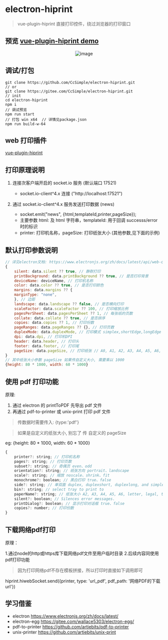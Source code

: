 # electron-hiprint

> vue-plugin-hiprint 直接打印控件，绕过浏览器的打印窗口

## 预览 <a href="https://ccsimple.gitee.io/vue-plugin-hiprint/">vue-plugin-hiprint demo</a>

<div align="center">

![image](./res/tool.jpeg)

</div>

## 调试/打包

```console
git clone https://github.com/CcSimple/electron-hiprint.git
// or
git clone https://gitee.com/CcSimple/electron-hiprint.git
// init
cd electron-hiprint
npm i
// 调试预览
npm run start
// 打包 win x64  // 详情见package.json
npm run build-w-64
```

## web 打印插件

[vue-plugin-hiprint](https://github.com/CcSimple/vue-plugin-hiprint.git)

## 打印原理说明

1. 连接次客户端开启的 socket.io 服务 (默认端口 17521)

   - socket.io-client^4.x 连接 ("http://localhost:17521")

2. 通过 socket.io-client^4.x 服务发送打印数据 (news)

   - socket.emit("news", {html,templateId,printer,pageSize});
   - 主要参数 html: 及 html 字符串，templateId: 用于回调 successs/error 时的标识
   - printer: 打印机名称，pageSize: 打印纸张大小 (其他参数,见下面的示例)

## 默认打印参数说明

```js
// 详见electron文档: https://www.electronjs.org/zh/docs/latest/api/web-contents
{
    silent: data.silent ?? true, // 静默打印
    printBackground: data.printBackground ?? true, // 是否打印背景
    deviceName: deviceName, // 打印机名称
    color: data.color ?? true, // 是否打印颜色
    margins: data.margins ?? {
    marginType: "none",
    }, // 边距
    landscape: data.landscape ?? false, // 是否横向打印
    scaleFactor: data.scaleFactor ?? 100, // 打印缩放比例
    pagesPerSheet: data.pagesPerSheet ?? 1, // 每张纸的页数
    collate: data.collate ?? true, // 是否排序
    copies: data.copies ?? 1, // 打印份数
    pageRanges: data.pageRanges ?? {}, // 打印页数
    duplexMode: data.duplexMode, // 打印模式 simplex,shortEdge,longEdge
    dpi: data.dpi, // 打印机DPI
    header: data.header, // 打印头
    footer: data.footer, // 打印尾
    pageSize: data.pageSize, // 打印纸张 // A0, A1, A2, A3, A4, A5, A6, Legal, Letter, Tabloid
}
// 其中纸张大小参数 pageSize 如果传自定义大小, 需要乘以 1000
{height: 80 * 1000, width: 60 * 1000}
```

## 使用 pdf 打印功能

原理:

1. 通过 electron 的 printToPDF 先导出 pdf 文件
2. 再通过 pdf-to-printer 或 unix-print 打印 pdf 文件

> 传数据时需要传入: {type:'pdf'}

> 如果是自定义的纸张大小, 别忘了 传 自定义的 pageSize

eg: {height: 80 * 1000, width: 60 * 1000}

```js
{
    printer?: string; // 打印机名称
    pages?: string; // 打印页数
    subset?: string; // 奇偶页 even、odd
    orientation?: string; // 纸张方向 portrait、landscape
    scale?: string; // 缩放 noscale、shrink、fit
    monochrome?: boolean; // 黑白打印 true、false
    side?: string; // 单双面 duplex, duplexshort, duplexlong, and simplex
    bin?: string; // select tray to print to
    paperName?: string; // 纸张大小 A2, A3, A4, A5, A6, letter, legal, tabloid, statement
    silent?: boolean; // Silences error messages.
    printDialog?: boolean; // 显示打印对话框 true、false
    copies?: number; // 打印份数
}
```
## 下载网络pdf打印

原理：

1.通过node的http或https库下载网络pdf文件至用户临时目录
2.后续内容同使用pdf打印功能

> 因为打印网络pdf不存在模板拼接，所以打印时直接如下调用即可

hiprint.hiwebSocket.send({printer, type: 'url_pdf', pdf_path: '网络PDF的下载url'})

## 学习借鉴

- electron <a href="https://www.electronjs.org/zh/docs/latest/">https://www.electronjs.org/zh/docs/latest/</a>
- electron-egg <a href="https://gitee.com/wallace5303/electron-egg/">https://gitee.com/wallace5303/electron-egg/</a>
- pdf-to-printer <a href="https://github.com/artiebits/pdf-to-printer">https://github.com/artiebits/pdf-to-printer</a>
- unix-printer <a href="https://github.com/artiebits/unix-print">https://github.com/artiebits/unix-print</a>
